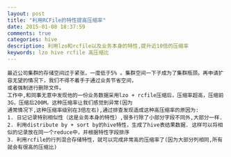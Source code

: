 ```yaml
---
layout: post
title: "利用RCFile的特性提高压缩率"
date: 2015-01-08 18:37:59
comments: true
categories: hive
description: 利用lzo和rcfile以及业务本身的特性,提升近10倍的压缩率
keywords: lzo hive rcfile 高压缩比
---
```


	最近公司集群的存储空间过于紧张，一度低于5% 。集群空间一下子成为了集群瓶颈。再申请扩容无望的情况下，我们不得不着手于通过业务节省空间，
	或者强制进行删除文件。
	工作中,和同事无意中发现他的一份业务数据采用lzo + rcfile压缩后，压缩率超高，压缩前3G，压缩后200M。这种压缩率让我们感觉到异常(因为
	通常情况下,这种压缩率级别在3倍左右),通过排查发现造成这种高压缩率的原因为:
	1. 日记记录特别相似性（这是业务本身的特性）,很多行除了小部分字段不同外,大部分一样.
	2. 利用distribute by + sort by的hive特性，生成了hive表结果数据. 这样可以将相似的记录放在同一个reduce中，并根据特性字段排序
	3. 利用rcfile的行列混合存储特性，就可以完成非常高的压缩率了(因为大部分列相同,所有就会有很高的压缩比)

